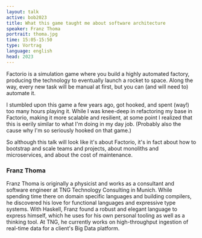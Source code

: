 ```yaml
---
layout: talk
active: bob2023
title: What this game taught me about software architecture
speaker: Franz Thoma
portrait: thoma.jpg
time: 15:05-15:50
type: Vortrag
language: english
head: 2023
---
```


Factorio is a simulation game where you build a highly automated factory,
producing the technology to eventually launch a rocket to space. Along the way,
every new task will be manual at first, but you can (and will need to) automate
it.

I stumbled upon this game a few years ago, got hooked, and spent (way!) too many
hours playing it. While I was knee-deep in refactoring my base in Factorio,
making it more scalable and resilient, at some point I realized that this is
eerily similar to what I'm doing in my day job. (Probably also the cause why I'm
so seriously hooked on that game.)

So although this talk will look like it's about Factorio, it's in fact about how
to bootstrap and scale teams and projects, about monoliths and microservices,
and about the cost of maintenance.

### Franz Thoma

Franz Thoma is originally a physicist and works as a consultant and
software engineer at TNG Technology Consulting in Munich. While
spending time there on domain specific languages and building
compilers, he discovered his love for functional languages and
expressive type systems. With Haskell, Franz found a robust and
elegant language to express himself, which he uses for his own
personal tooling as well as a thinking tool. At TNG, he currently
works on high-throughput ingestion of real-time data for a client's
Big Data platform.


